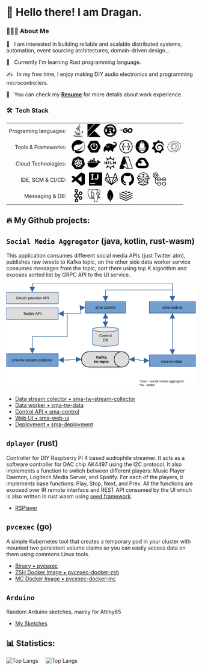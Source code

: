 # 👋 Hello there! I am Dragan.
 
### 👨🏼‍💻&nbsp;About Me

🚀 &nbsp; I am interested in building reliable and scalable distributed systems, automation, event sourcing architectures, domain-driven design...

🌱 &nbsp; Currently I'm learning Rust programming language.

✍️ &nbsp; In my free time, I enjoy making DIY audio electronics and programming microcontrollers.

📄 &nbsp; You can check my __[Resume](https://drive.google.com/file/d/0BytWXZb-QVNcV2dhTFk2NzNHZU0/view?usp=sharing&resourcekey=0-B-HQdgiT7tV-4cQESB4_Ng)__ for more details about work experience.

### 🛠 &nbsp;Tech Stack
|||
----:|----
Programing languages:|<img alt="Java" src="assets/java.svg" width=35px>&nbsp;&nbsp;<img alt="Kotlin" src="assets/kotlin.svg" width=35px>&nbsp;&nbsp;<img alt="Rust" src="assets/rust.svg" width=35px>&nbsp;&nbsp;<img alt="Go" src="assets/go.svg" width=35px>
Tools & Frameworks:|<img alt="Spring" src="assets/spring.svg" width=35px>&nbsp;&nbsp;<img alt="Spring Boot" src="assets/springboot.svg" width=35px>&nbsp;&nbsp;<img alt="Gradle" src="assets/gradle.svg" width=35px>&nbsp;&nbsp;<img alt="Swagger" src="assets/swagger.svg" width=35px>&nbsp;&nbsp;<img alt="Prometheus" src="assets/prometheus.svg" width=35px>&nbsp;&nbsp;<img alt="Grafana" src="assets/grafana.svg" width=35px>&nbsp;&nbsp;<img alt="Newrelic" src="assets/newrelic.svg" width=35px>
Cloud Technologies:|<img alt="Kubernetes" src="assets/kubernetes.svg" width=35px>&nbsp;&nbsp;<img alt="Docker" src="assets/docker.svg" width=35px>&nbsp;&nbsp;<img alt="Helm" src="assets/helm.svg" width=35px>&nbsp;&nbsp;<img alt="Azure" src="assets/microsoftazure.svg" width=35px>&nbsp;&nbsp;<img alt="Google Cloud" src="assets/googlecloud.svg" width=35px>
IDE, SCM & CI/CD:|<img alt="VSCode" src="assets/visualstudiocode.svg" width=35px>  &nbsp;&nbsp;<img alt="IntelliJ Idea" src="assets/intellijidea.svg" width=35px>&nbsp;&nbsp;<img alt="GitLab" src="assets/gitlab.svg" width=35px>&nbsp;&nbsp;<img alt="Github" src="assets/github.svg" width=35px>&nbsp;&nbsp;<img alt="TravisCI" src="assets/travisci.svg" width=35px>&nbsp;&nbsp;<img alt="TravisCI" src="assets/githubactions.svg" width=35px>
Messaging & DB:|<img alt="Apache Kafka" src="assets/apachekafka.svg" width=35px>&nbsp;&nbsp;<img alt="PostgreSQL" src="assets/postgresql.svg" width=35px>&nbsp;&nbsp;<img alt="MongoDB" src="assets/mongodb.svg" width=35px>&nbsp;&nbsp;<img alt="Redis" src="assets/redis.svg" width=35px>


## 🔥 My Github projects: 
## `Social Media Aggregator` (java, kotlin, rust-wasm)
This application consumes different social media APIs (just Twitter atm), publishes raw tweets to Kafka topic, on the other side data worker service consumes messages from the topic, sort them using top K algorithm and exposes sorted list by GRPC API to the UI service.

<img src="assets/diagram_sma.svg" width=550px>

- [Data stream colector ▪️ sma-tw-stream-collector](https://github.com/ljufa/sma-tw-stream-collector)
- [Data worker ▪️ sma-tw-data](https://github.com/ljufa/sma-tw-data)
- [Control API ▪️ sma-control](https://github.com/ljufa/sma-control)
- [Web UI ▪️ sma-web-ui](https://github.com/ljufa/sma-web-ui)
- [Deployment ▪️ sma-deployment](https://github.com/ljufa/sma-deployment)


## `dplayer` (rust)
Controller for DIY Raspberry PI 4 based audiophile streamer. It acts as a software controller for DAC chip AK4497 using the I2C protocol. It also implements a function to switch between different players: Music Player Daemon, Logitech Media Server, and Spotify. For each of the players, it implements base functions: Play, Stop, Next, and Prev. All the functions are exposed over IR remote interface and REST API consumed by the UI which is also written in rust wasm using [seed framework](https://seed-rs.org/).

- [RSPlayer](https://github.com/ljufa/rsplayer)

## `pvcexec` (go)
A simple Kubernetes tool that creates a temporary pod in your cluster with mounted two persistent volume claims so you can easily access data on them using commons Linux tools.
- [Binary ▪️ pvcexec](https://github.com/kubextender/pvcexec)
- [ZSH Docker Image ▪️ pvcexec-docker-zsh](https://github.com/kubextender/pvcexec-docker-zsh)
- [MC Docker Image ▪️ pvcexec-docker-mc](https://github.com/kubextender/pvcexec-docker-mc)

## `Arduino`
Random Arduino sketches, mainly for Attiny85
- [My Sketches](https://github.com/ljufa/arduino)

## 📊 Statistics:

![Top Langs](https://github-readme-stats.vercel.app/api?username=ljufa&show_icons=true)&nbsp;&nbsp;&nbsp;&nbsp;
![Top Langs](https://github-readme-stats.vercel.app/api/top-langs/?username=ljufa)

